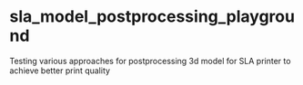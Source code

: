 # sla_model_postprocessing_playground
Testing various approaches for postprocessing 3d model for SLA printer to achieve better print quality
